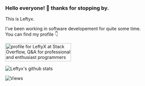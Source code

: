 ### Hello everyone! :punch: thanks for stopping by.

This is Leftyx.

I've been working in software developement for quite some time.  
You can find my profile :point_down: 

<a href="https://stackoverflow.com/users/219406/leftyx">
  <img src="https://stackoverflow.com/users/flair/219406.png" width="208" height="58" alt="profile for LeftyX at Stack Overflow, Q&amp;A for professional and enthusiast programmers" title="profile for LeftyX at Stack Overflow, Q&amp;A for professional and enthusiast programmers">
</a>

<!--
**Leftyx/Leftyx** is a ✨ _special_ ✨ repository because its `README.md` (this file) appears on your GitHub profile.

Here are some ideas to get you started:

- 🔭 I’m currently working on ...
- 🌱 I’m currently learning ...
- 👯 I’m looking to collaborate on ...
- 🤔 I’m looking for help with ...
- 💬 Ask me about ...
- 📫 How to reach me: ...
- 😄 Pronouns: ...
- ⚡ Fun fact: ...
-->

![Leftyx's github stats](https://github-readme-stats.vercel.app/api?username=Leftyx&show_icons=true&theme=default&include_all_commits=true)

![Views](https://komarev.com/ghpvc/?username=Leftyx)

